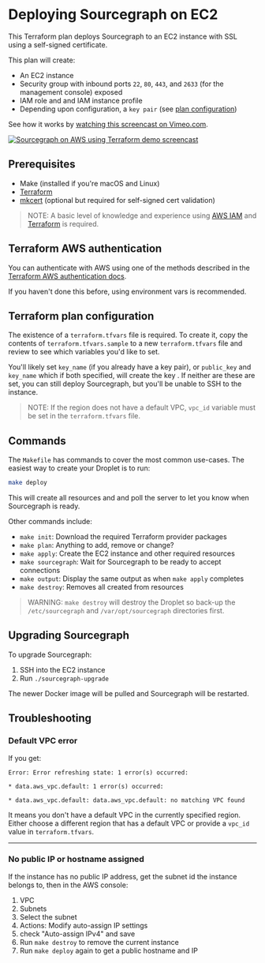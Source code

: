 # Deploying Sourcegraph on EC2

This Terraform plan deploys Sourcegraph to an EC2 instance with SSL using a self-signed certificate.

This plan will create:

- An EC2 instance
- Security group with inbound ports `22`, `80`, `443`, and `2633` (for the management console) exposed
- IAM role and and IAM instance profile
- Depending upon configuration, a `key pair` (see [plan configuration](#terraform-plan-configuration))

See how it works by [watching this screencast on Vimeo.com](https://vimeo.com/327771524).

[![Sourcegraph on AWS using Terraform demo screencast](https://user-images.githubusercontent.com/133014/55365302-dcf02a80-5498-11e9-9bb8-f5ba4bfdb90d.png)](https://vimeo.com/327771524)

## Prerequisites

- Make (installed if you're macOS and Linux)
- [Terraform](https://learn.hashicorp.com/terraform/getting-started/install.html)
- [mkcert](https://github.com/FiloSottile/mkcert) (optional but required for self-signed cert validation)

> NOTE: A basic level of knowledge and experience using [AWS IAM](https://docs.aws.amazon.com/iam/index.html#lang/en_us) and [Terraform](https://www.terraform.io/intro/index.html) is required.

## Terraform AWS authentication

You can authenticate with AWS using one of the methods described in the [Terraform AWS authentication docs](https://www.terraform.io/docs/providers/aws/#environment-variables).

If you haven't done this before, using environment vars is recommended.

## Terraform plan configuration

The existence of a `terraform.tfvars` file is required. To create it, copy the contents of `terraform.tfvars.sample` to a new `terraform.tfvars` file and review to see which variables you'd like to set.

You'll likely set `key_name` (if you already have a key pair), or `public_key` and `key_name` which if both specified, will create the key . If neither are these are set, you can still deploy Sourcegraph, but you'll be unable to SSH to the instance.

> NOTE: If the region does not have a default VPC, `vpc_id` variable must be set in the `terraform.tfvars` file.

## Commands

The `Makefile` has commands to cover the most common use-cases. The easiest way to create your Droplet is to run:

```bash
make deploy
```

This will create all resources and and poll the server to let you know when Sourcegraph is ready.

Other commands include:

- `make init`: Download the required Terraform provider packages
- `make plan`: Anything to add, remove or change?
- `make apply`: Create the EC2 instance and other required resources
- `make sourcegraph`: Wait for Sourcegraph to be ready to accept connections
- `make output`: Display the same output as when `make apply` completes
- `make destroy`: Removes all created from resources

> WARNING: `make destroy` will destroy the Droplet so back-up the `/etc/sourcegraph` and `/var/opt/sourcegraph` directories first.

## Upgrading Sourcegraph

To upgrade Sourcegraph:

1. SSH into the EC2 instance
1. Run `./sourcegraph-upgrade`

The newer Docker image will be pulled and Sourcegraph will be restarted.

## Troubleshooting

### Default VPC error

If you get:

```shell
Error: Error refreshing state: 1 error(s) occurred:

* data.aws_vpc.default: 1 error(s) occurred:

* data.aws_vpc.default: data.aws_vpc.default: no matching VPC found

```

It means you don't have a default VPC in the currently specified region. Either choose a different region that has a default VPC or provide a `vpc_id` value in `terraform.tfvars`.

---

### No public IP or hostname assigned

If the instance has no public IP address, get the subnet id the instance belongs to, then in the AWS console:

1. VPC
1. Subnets
1. Select the subnet 
1. Actions: Modify auto-assign IP settings
1. check "Auto-assign IPv4" and save
1. Run `make destroy` to remove the current instance
1. Run `make deploy` again to get a public hostname and IP
